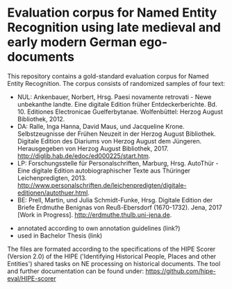 # Evaluation corpus for Named Entity Recognition using late medieval and early modern German ego-documents
This repository contains a gold-standard evaluation corpus for Named Entity Recognition. The corpus consists of randomized samples of four text: 
* NUL: Ankenbauer, Norbert, Hrsg. Paesi novamente retrovati - Newe unbekanthe landte. Eine digitale Edition früher Entdeckerberichte. Bd. 10. Editiones Electronicae Guelferbytanae. Wolfenbüttel: Herzog August Bibliothek, 2012.
* DA: Ralle, Inga Hanna, David Maus, und Jacqueline Krone. Selbstzeugnisse der Frühen Neuzeit in der Herzog August Bibliothek. Digitale Edition des Diariums von Herzog August dem Jüngeren. Herausgegeben von Herzog August Bibliothek, 2017. http://diglib.hab.de/edoc/ed000225/start.htm.
* LP: Forschungsstelle für Personalschriften, Marburg, Hrsg. AutoThür - Eine digitale Edition autobiographischer Texte aus Thüringer Leichenpredigten, 2013. http://www.personalschriften.de/leichenpredigten/digitale-editionen/autothuer.html.
* BE: Prell, Martin, und Julia Schmidt-Funke, Hrsg. Digitale Edition der Briefe Erdmuthe Benignas von Reuß-Ebersdorf (1670-1732). Jena, 2017 [Work in Progress]. http://erdmuthe.thulb.uni-jena.de.

- annotated according to own annotation guidelines (link?)
- used in Bachelor Thesis (link)

The files are formated according to the specifications of the HIPE Scorer (Version 2.0) of the HIPE ('Identifying Historical People, Places and other Entities') shared tasks on NE processing on historical documents. The tool and further documentation can be found under: https://github.com/hipe-eval/HIPE-scorer   
